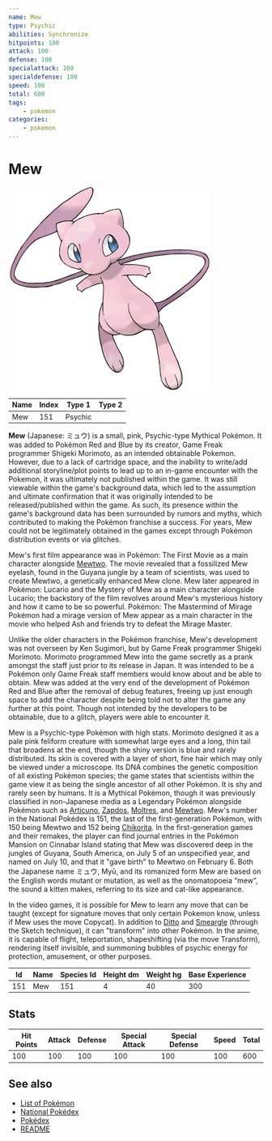 ```yaml
---
name: Mew
type: Psychic
abilities: Synchronize
hitpoints: 100
attack: 100
defense: 100
specialattack: 100
specialdefense: 100
speed: 100
total: 600
tags:
    - pokemon
categories:
    - pokemon
---
```


# Mew


![Mew](images/151.png)

| **Name** | **Index** | **Type 1** | **Type 2** |
|----|----|----|----|
| Mew | 151 | Psychic  |  |

**Mew** (Japanese: &#x30df;&#x30e5;&#x30a6;) is a small, pink, Psychic-type Mythical Pok&#x00e9;mon. It was added to Pok&#x00e9;mon Red and Blue by its creator, Game Freak programmer Shigeki Morimoto, as an intended obtainable Pokemon. However, due to a lack of cartridge space, and the inability to write/add additional storyline/plot points to lead up to an in-game encounter with the Pokemon, it was ultimately not published within the game. It was still viewable within the game's background data, which led to the assumption and ultimate confirmation that it was originally intended to be released/published within the game. As such, its presence within the game's background data has been surrounded by rumors and myths, which contributed to making the Pok&#x00e9;mon franchise a success. For years, Mew could not be legitimately obtained in the games except through Pok&#x00e9;mon distribution events or via glitches.

Mew's first film appearance was in Pok&#x00e9;mon: The First Movie as a main character alongside [Mewtwo](Mewtwo.md). The movie revealed that a fossilized Mew eyelash, found in the Guyana jungle by a team of scientists, was used to create Mewtwo, a genetically enhanced Mew clone. Mew later appeared in Pok&#x00e9;mon: Lucario and the Mystery of Mew as a main character alongside Lucario; the backstory of the film revolves around Mew's mysterious history and how it came to be so powerful. Pok&#x00e9;mon: The Mastermind of Mirage Pok&#x00e9;mon had a mirage version of Mew appear as a main character in the movie who helped Ash and friends try to defeat the Mirage Master. 

Unlike the older characters in the Pok&#x00e9;mon franchise, Mew's development was not overseen by Ken Sugimori, but by Game Freak programmer Shigeki Morimoto. Morimoto programmed Mew into the game secretly as a prank amongst the staff just prior to its release in Japan. It was intended to be a Pok&#x00e9;mon only Game Freak staff members would know about and be able to obtain. Mew was added at the very end of the development of Pok&#x00e9;mon Red and Blue after the removal of debug features, freeing up just enough space to add the character despite being told not to alter the game any further at this point. Though not intended by the developers to be obtainable, due to a glitch, players were able to encounter it.

Mew is a Psychic-type Pok&#x00e9;mon with high stats. Morimoto designed it as a pale pink feliform creature with somewhat large eyes and a long, thin tail that broadens at the end, though the shiny version is blue and rarely distributed. Its skin is covered with a layer of short, fine hair which may only be viewed under a microscope. Its DNA combines the genetic composition of all existing Pok&#x00e9;mon species; the game states that scientists within the game view it as being the single ancestor of all other Pok&#x00e9;mon. It is shy and rarely seen by humans. It is a Mythical Pok&#x00e9;mon, though it was previously classified in non-Japanese media as a Legendary Pok&#x00e9;mon alongside Pok&#x00e9;mon such as [Articuno](Articuno.md), [Zapdos](Zapdos.md), [Moltres](Moltres.md), and [Mewtwo](Mewtwo.md). Mew's number in the National Pok&#x00e9;dex is 151, the last of the first-generation Pok&#x00e9;mon, with 150 being Mewtwo and 152 being [Chikorita](Chikorita.md). In the first-generation games and their remakes, the player can find journal entries in the Pok&#x00e9;mon Mansion on Cinnabar Island stating that Mew was discovered deep in the jungles of Guyana, South America, on July 5 of an unspecified year, and named on July 10, and that it "gave birth" to Mewtwo on February 6. Both the Japanese name &#x30df;&#x30e5;&#x30a6;, My&#x016b;, and its romanized form Mew are based on the English words mutant or mutation, as well as the onomatopoeia &#x201c;mew&#x201d;, the sound a kitten makes, referring to its size and cat-like appearance.

In the video games, it is possible for Mew to learn any move that can be taught (except for signature moves that only certain Pokemon know, unless if Mew uses the move Copycat). In addition to [Ditto](Ditto.md) and [Smeargle](Smeargle.md) (through the Sketch technique), it can "transform" into other Pok&#x00e9;mon. In the anime, it is capable of flight, teleportation, shapeshifting (via the move Transform), rendering itself invisible, and summoning bubbles of psychic energy for protection, amusement, or other purposes.



| **Id** | **Name** | **Species Id** | **Height dm** | **Weight hg** | **Base Experience** |
|--------|----------|----------------|------------|------------|---------------------|
| 151 | Mew | 151 | 4 | 40 | 300 |



## Stats

| **Hit Points** | **Attack** | **Defense** | **Special Attack** | **Special Defense** | **Speed** | **Total** |
|----------------|------------|-------------|--------------------|---------------------|-----------|-----------|
| 100 | 100 | 100 | 100 | 100 | 100 | 600 |

## See also

- [List of Pokémon](../pokemon.md)
- [National Pokédex](../national_pokedex.md)
- [Pokédex](../pokedex.md)
- [README](../README.md)
